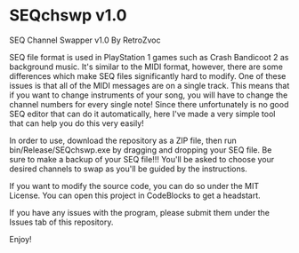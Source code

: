 # SEQchswp v1.0
SEQ Channel Swapper v1.0
By RetroZvoc

SEQ file format is used in PlayStation 1 games such as Crash Bandicoot 2 as background music. It's similar to the MIDI format, however, there are some differences which make SEQ files significantly hard to modify. One of these issues is that all of the MIDI messages are on a single track. This means that if you want to change instruments of your song, you will have to change the channel numbers for every single note! Since there unfortunately is no good SEQ editor that can do it automatically, here I've made a very simple tool that can help you do this very easily!

In order to use, download the repository as a ZIP file, then run bin/Release/SEQchswp.exe by dragging and dropping your SEQ file. Be sure to make a backup of your SEQ file!!! You'll be asked to choose your desired channels to swap as you'll be guided by the instructions.

If you want to modify the source code, you can do so under the MIT License. You can open this project in CodeBlocks to get a headstart.

If you have any issues with the program, please submit them under the Issues tab of this repository.

Enjoy!
